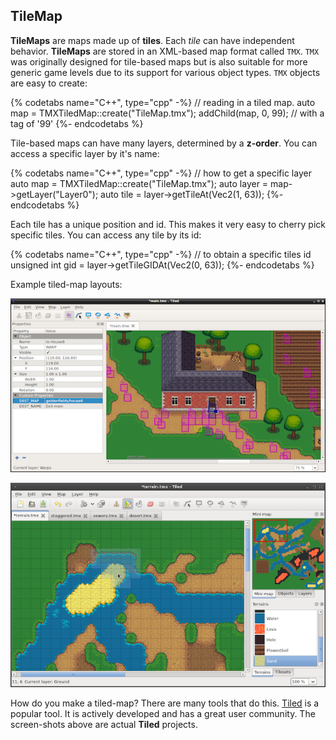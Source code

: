 ## TileMap
__TileMaps__ are maps made up of __tiles__. Each _tile_ can have independent behavior.
__TileMaps__ are stored in an XML-based map format called `TMX`. `TMX` was originally
designed for tile-based maps but is also suitable for more generic game levels
due to its support for various object types. `TMX` objects are easy to create:

{% codetabs name="C++", type="cpp" -%}
// reading in a tiled map.
auto map = TMXTiledMap::create("TileMap.tmx");
addChild(map, 0, 99); // with a tag of '99'
{%- endcodetabs %}

Tile-based maps can have many layers, determined by a
__z-order__. You can access a specific layer by it's name:

{% codetabs name="C++", type="cpp" -%}
// how to get a specific layer
auto map = TMXTiledMap::create("TileMap.tmx");
auto layer = map->getLayer("Layer0");
auto tile = layer->getTileAt(Vec2(1, 63));
{%- endcodetabs %}

Each tile has a unique position and id. This makes it very easy to cherry pick
specific tiles. You can access any tile by its id:

{% codetabs name="C++", type="cpp" -%}
// to obtain a specific tiles id
unsigned int gid = layer->getTileGIDAt(Vec2(0, 63));
{%- endcodetabs %}

Example tiled-map layouts:

![](other_node_types-img/tilemap1.png "timemap1")

![](other_node_types-img/tilemap2.png "timemap2")

How do you make a tiled-map? There are many tools that do this. [Tiled](http://mapeditor.org)
is a popular tool. It is actively developed and has a great user community. The
screen-shots above are actual __Tiled__ projects.
